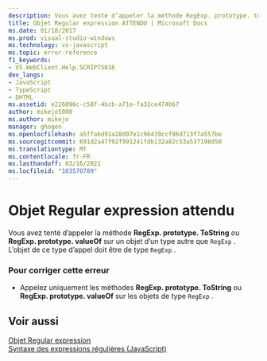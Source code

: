 ```yaml
---
description: Vous avez tenté d’appeler la méthode RegExp. prototype. toString ou RegExp. prototype. valueOf sur un objet d’un type autre que RegExp.
title: Objet Regular expression ATTENDU | Microsoft Docs
ms.date: 01/18/2017
ms.prod: visual-studio-windows
ms.technology: vs-javascript
ms.topic: error-reference
f1_keywords:
- VS.WebClient.Help.SCRIPT5016
dev_langs:
- JavaScript
- TypeScript
- DHTML
ms.assetid: e226096c-c58f-4bcb-a71e-fa32ce474b67
author: mikejo5000
ms.author: mikejo
manager: ghogen
ms.openlocfilehash: a5ffabd91a28d07e1c96439ccf96d713f7a557be
ms.sourcegitcommit: 691d2a47f92f991241fdb132a82c53a537198d50
ms.translationtype: MT
ms.contentlocale: fr-FR
ms.lasthandoff: 03/16/2021
ms.locfileid: "103570789"
---
```

# <a name="regular-expression-object-expected"></a>Objet Regular expression attendu
Vous avez tenté d’appeler la méthode **RegExp. prototype. ToString** ou **RegExp. prototype. valueOf** sur un objet d’un type autre que `RegExp` . L’objet de ce type d’appel doit être de type `RegExp` .  
  
### <a name="to-correct-this-error"></a>Pour corriger cette erreur  
  
- Appelez uniquement les méthodes **RegExp. prototype. ToString** ou **RegExp. prototype. valueOf** sur les objets de type `RegExp` .  
  
## <a name="see-also"></a>Voir aussi  
 [Objet Regular expression](https://developer.mozilla.org/docs/Web/JavaScript/Reference/Global_Objects/RegExp)   
 [Syntaxe des expressions régulières (JavaScript)](/previous-versions/1400241x(v=vs.100))
